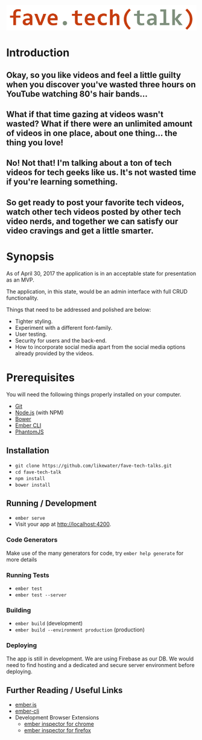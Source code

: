 ![fave.tech(talk) logo](public/assets/images/fave-tech-talk-logo-two.png)

# Introduction

## Okay, so you like videos and feel a little guilty when you discover you've wasted three hours on YouTube watching 80's hair bands...

## What if that time gazing at videos wasn't wasted? What if there were an unlimited amount of videos in one place, about one thing... the thing you love!

## No! Not that! I'm talking about a ton of tech videos for tech geeks like us. It's not wasted time if you're learning something.

## So get ready to post your favorite tech videos, watch other tech videos posted by other tech video nerds, and together we can satisfy our video cravings and get a little smarter.

# Synopsis

As of April 30, 2017 the application is in an acceptable state for presentation as an MVP.

The application, in this state, would be an admin interface with full CRUD functionality.

Things that need to be addressed and polished are below:

* Tighter styling.
* Experiment with a different font-family.
* User testing.
* Security for users and the back-end.
* How to incorporate social media apart from the social media options already provided by the videos.

# Prerequisites

You will need the following things properly installed on your computer.

* [Git](https://git-scm.com/)
* [Node.js](https://nodejs.org/) (with NPM)
* [Bower](https://bower.io/)
* [Ember CLI](https://ember-cli.com/)
* [PhantomJS](http://phantomjs.org/)

## Installation

* `git clone https://github.com/likewater/fave-tech-talks.git`
* `cd fave-tech-talk`
* `npm install`
* `bower install`

## Running / Development

* `ember serve`
* Visit your app at [http://localhost:4200](http://localhost:4200).

### Code Generators

Make use of the many generators for code, try `ember help generate` for more details

### Running Tests

* `ember test`
* `ember test --server`

### Building

* `ember build` (development)
* `ember build --environment production` (production)

### Deploying

The app is still in development. We are using Firebase as our DB. We would need to find hosting and a dedicated and secure server environment before deploying.

## Further Reading / Useful Links

* [ember.js](http://emberjs.com/)
* [ember-cli](https://ember-cli.com/)
* Development Browser Extensions
  * [ember inspector for chrome](https://chrome.google.com/webstore/detail/ember-inspector/bmdblncegkenkacieihfhpjfppoconhi)
  * [ember inspector for firefox](https://addons.mozilla.org/en-US/firefox/addon/ember-inspector/)

